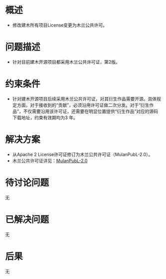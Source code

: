 # 概述

* 修改建木所有项目License变更为木兰公共许可。

# 问题描述

* 针对目前建木开源项目都采用木兰公共许可证，第2版。


# 约束条件

* 针对建木开源项目后续采用木兰公共许可证，对其衍生作品需要开源。具体规定方面，对于接收到的“贡献”，必须沿用许可证做二次分发。对于“衍生作品”，不仅需要沿用该许可证，还需要在明显位置提供“衍生作品”对应的源码下载地址，约束有效期均为3 年。

# 解决方案

* 从Apache 2 License许可证修订为木兰公共许可证（MulanPubL-2.0）。
* 木兰公共许可证详见：[MulanPubL-2.0](http://license.coscl.org.cn/MulanPubL-2.0/index.html)

# 待讨论问题

无

# 已解决问题

无

# 后果

无
